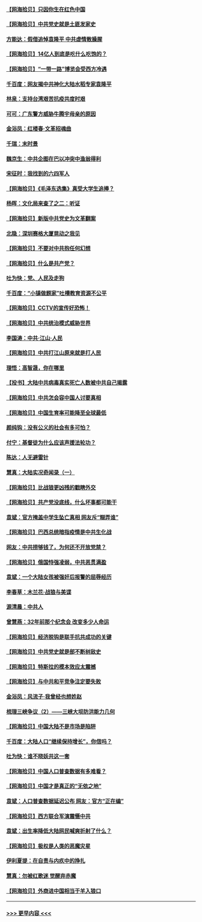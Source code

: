 #### [【网海拾贝】只因你生在红色中国](../pages/nsc993/n12979096.md?t=05280452) 
#### [【网海拾贝】中共党史就是土匪发家史](../pages/nsc993/n12976478.md?t=05280452) 
#### [方能达：假借追悼袁隆平 中共虚情散臊腥](../pages/nsc993/n12976396.md?t=05280452) 
#### [【网海拾贝】14亿人到底是吃什么吃饱的？](../pages/nsc993/n12974125.md?t=05280452) 
#### [【网海拾贝】“一带一路”博览会受西方冷遇](../pages/nsc993/n12971787.md?t=05280452) 
#### [千百度：网友揭中共神化大陆水稻专家袁隆平](../pages/nsc993/n12971733.md?t=05280452) 
#### [林泉：支持台湾艰苦抗疫共度时艰](../pages/nsc993/n12971350.md?t=05280452) 
#### [可可：广东警方威胁牛腾宇母亲的原因](../pages/nsc993/n12971100.md?t=05280452) 
#### [金浴凤：红楼春·文革招魂曲](../pages/nsc993/n12970354.md?t=05280452) 
#### [千瑞：末时景](../pages/nsc993/n12970337.md?t=05280452) 
#### [魏京生：中共企图在巴以冲突中渔翁得利](../pages/nsc993/n12970286.md?t=05280452) 
#### [宋征时：我找到的六四军人](../pages/nsc993/n12970213.md?t=05280452) 
#### [【网海拾贝】《毛泽东选集》真受大学生追捧？](../pages/nsc993/n12968779.md?t=05280452) 
#### [杨晖：文化局来查了之二：听证](../pages/nsc993/n12966528.md?t=05280452) 
#### [【网海拾贝】新版中共党史为文革翻案](../pages/nsc993/n12967526.md?t=05280452) 
#### [北隐：深圳赛格大厦晃动之我见](../pages/nsc993/n12967393.md?t=05280452) 
#### [【网海拾贝】不要对中共抱任何幻想](../pages/nsc993/n12965222.md?t=05280452) 
#### [【网海拾贝】什么是共产党？](../pages/nsc993/n12962781.md?t=05280452) 
#### [吐为快：党、人民及走狗](../pages/nsc993/n12962747.md?t=05280452) 
#### [千百度：“小镇做题家”吐槽教育资源不公平](../pages/nsc993/n12962705.md?t=05280452) 
#### [【网海拾贝】CCTV的宣传好恐怖！](../pages/nsc993/n12959984.md?t=05280452) 
#### [【网海拾贝】中共统治模式威胁世界](../pages/nsc993/n12957622.md?t=05280452) 
#### [李国涛：中共‧江山‧人民](../pages/nsc993/n12957502.md?t=05280452) 
#### [【网海拾贝】中共打江山原来就是打人民](../pages/nsc993/n12954345.md?t=05280452) 
#### [理悟：高智晟，你在哪里](../pages/nsc993/n12953115.md?t=05280452) 
#### [【投书】大陆中共病毒真实死亡人数被中共自己揭露](../pages/nsc993/n12953050.md?t=05280452) 
#### [【网海拾贝】中共怎会容中国人讨要真相](../pages/nsc993/n12952161.md?t=05280452) 
#### [【网海拾贝】中国生育率可能降至全球最低](../pages/nsc993/n12948793.md?t=05280452) 
#### [颜纯钩：没有公义的社会有多可怕？](../pages/nsc993/n12947626.md?t=05280452) 
#### [付宁：基督徒为什么应该声援法轮功？](../pages/nsc993/n12947233.md?t=05280452) 
#### [陈达：人无避雷针](../pages/nsc993/n12947098.md?t=05280452) 
#### [慧真：大陆实况奇闻录（一）](../pages/nsc993/n12945811.md?t=05280452) 
#### [【网海拾贝】比战狼更凶残的戳瞎外交](../pages/nsc993/n12945717.md?t=05280452) 
#### [【网海拾贝】共产党没底线，什么坏事都可能干](../pages/nsc993/n12942090.md?t=05280452) 
#### [袁斌：官方掩盖中学生坠亡真相 网友斥“糊弄谁”](../pages/nsc993/n12942029.md?t=05280452) 
#### [【网海拾贝】巴西总统暗指疫情是中共生化战](../pages/nsc993/n12938999.md?t=05280452) 
#### [网友：中共捞够钱了，为何还不开放党禁？](../pages/nsc993/n12938952.md?t=05280452) 
#### [【网海拾贝】俄国恃强凌弱，中共恶贯满盈](../pages/nsc993/n12936626.md?t=05280452) 
#### [袁斌：一个大陆女孩被强奸后报警的屈辱经历](../pages/nsc993/n12936547.md?t=05280452) 
#### [李春草：木兰花·战狼与美谍](../pages/nsc993/n12935995.md?t=05280452) 
#### [源清晨：中共人](../pages/nsc993/n12935589.md?t=05280452) 
#### [曾慧燕：32年前那个纪念会 改变多少人命运](../pages/nsc993/n12934233.md?t=05280452) 
#### [【网海拾贝】经济脱钩是联手抗共成功的关键](../pages/nsc993/n12934176.md?t=05280452) 
#### [【网海拾贝】中共党史就是部不断树敌史](../pages/nsc993/n12932844.md?t=05280452) 
#### [【网海拾贝】特斯拉的模本效应太震撼](../pages/nsc993/n12925626.md?t=05280452) 
#### [【网海拾贝】与中共和平竞争注定要失败](../pages/nsc993/n12923326.md?t=05280452) 
#### [金浴凤：风流子‧我曾经也想姓赵](../pages/nsc993/n12920911.md?t=05280452) 
#### [梳理三峡争议（2）——三峡大坝防洪能力几何](../pages/nsc993/n12920173.md?t=05280452) 
#### [【网海拾贝】中国大陆不是市场是陷阱](../pages/nsc993/n12920143.md?t=05280452) 
#### [千百度：大陆人口“继续保持增长”，你信吗？](../pages/nsc993/n12918946.md?t=05280452) 
#### [吐为快：谁不晓妖共这一套](../pages/nsc993/n12918941.md?t=05280452) 
#### [【网海拾贝】中国人口普查数据有多难看？](../pages/nsc993/n12917822.md?t=05280452) 
#### [【网海拾贝】中国才是真正的“无依之地”](../pages/nsc993/n12915845.md?t=05280452) 
#### [袁斌：人口普查数据延迟公布 网友：官方“正在编”](../pages/nsc993/n12915748.md?t=05280452) 
#### [【网海拾贝】西方联合军演震慑中共](../pages/nsc993/n12913466.md?t=05280452) 
#### [袁斌：出生率降低大陆网民喊爽折射了什么？](../pages/nsc993/n12913365.md?t=05280452) 
#### [【网海拾贝】极权是人类的恶魔灾星](../pages/nsc993/n12910697.md?t=05280452) 
#### [伊利夏提：在自责与内疚中的挣扎](../pages/nsc993/n12910493.md?t=05280452) 
#### [慧真：勿被红歌迷 觉醒弃赤魔](../pages/nsc993/n12910485.md?t=05280452) 
#### [【网海拾贝】外商进中国相当于羊入狼口](../pages/nsc993/n12908274.md?t=05280452) 

----
#### [ >>> 更早内容 <<< ](../indexes/nsc993-earlier.md)
